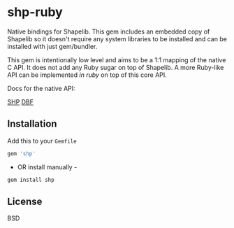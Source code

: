 # shp-ruby

Native bindings for Shapelib. This gem includes an embedded copy of Shapelib so it doesn't require any
system libraries to be installed and can be installed with just gem/bundler.

This gem is intentionally low level and aims to be a 1:1 mapping of the native C API. It does not
add any Ruby sugar on top of Shapelib. A more Ruby-like API can be implemented *in ruby* on top of this core API.

Docs for the native API:

[SHP](http://shapelib.maptools.org/shp_api.html)
[DBF](http://shapelib.maptools.org/dbf_api.html)

## Installation

Add this to your `Gemfile`

```rb
gem 'shp'
```

- OR install manually -

```sh
gem install shp
```

## License

BSD
